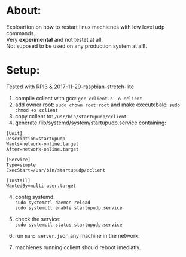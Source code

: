 # About:
Exploartion on how to restart linux machienes with low level udp commands.  
Very __experimental__ and not testet at all.  
Not suposed to be used on any production system at all!.  

# Setup:

Tested with RPI3 & 2017-11-29-raspbian-stretch-lite
  
1. compile cclient with gcc: `gcc cclient.c -o cclient`  
2. add owner root: `sudo chown root:root` and make executebale: `sudo chmod +x cclient`  
2. copy cclient to: `/usr/bin/startupudp/cclient`  
3. generate /lib/systemd/system/startupudp.service containing:  
```
[Unit]
Description=startupudp
Wants=network-online.target
After=network-online.target

[Service]
Type=simple
ExecStart=/usr/bin/startupudp/cclient

[Install]
WantedBy=multi-user.target
```  

4. config systemd:  
`sudo systemctl daemon-reload`  
`sudo systemctl enable startupudp.service`  

5. check the service:  
`sudo systemctl status startupudp.service` 

6. run `nano server.js`on any machine in the network.  

7. machienes running cclient should reboot imediatly.  
